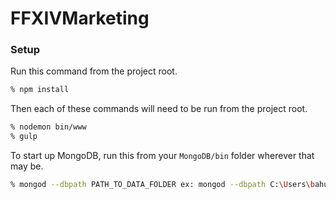 # FFXIVMarketing

### Setup

Run this command from the project root.
```bash
% npm install
```

Then each of these commands will need to be run from the project root.
```bash
% nodemon bin/www
% gulp
```

To start up MongoDB, run this from your `MongoDB/bin` folder wherever that may be.
```bash
% mongod --dbpath PATH_TO_DATA_FOLDER ex: mongod --dbpath C:\Users\bahum\Projects\FFXIVMarketing\data\
```
